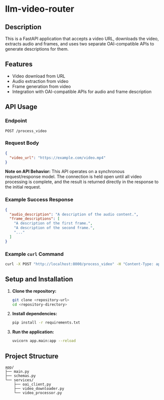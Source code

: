 # llm-video-router

## Description
This is a FastAPI application that accepts a video URL, downloads the video, extracts audio and frames, and uses two separate OAI-compatible APIs to generate descriptions for them.

## Features
- Video download from URL
- Audio extraction from video
- Frame generation from video
- Integration with OAI-compatible APIs for audio and frame description

## API Usage

### Endpoint
`POST /process_video`

### Request Body
```json
{
  "video_url": "https://example.com/video.mp4"
}
```

**Note on API Behavior:** This API operates on a synchronous request/response model. The connection is held open until all video processing is complete, and the result is returned directly in the response to the initial request.

### Example Success Response
```json
{
  "audio_description": "A description of the audio content.",
  "frame_descriptions": [
    "A description of the first frame.",
    "A description of the second frame.",
    "..."
  ]
}
```

### Example `curl` Command
```bash
curl -X POST "http://localhost:8000/process_video" -H "Content-Type: application/json" -d '{"video_url": "https://example.com/video.mp4"}'
```

## Setup and Installation
1.  **Clone the repository:**
    ```bash
    git clone <repository-url>
    cd <repository-directory>
    ```
2.  **Install dependencies:**
    ```bash
    pip install -r requirements.txt
    ```
3.  **Run the application:**
    ```bash
    uvicorn app.main:app --reload
    ```

## Project Structure
```
app/
├── main.py
├── schemas.py
└── services/
    ├── oai_client.py
    ├── video_downloader.py
    └── video_processor.py